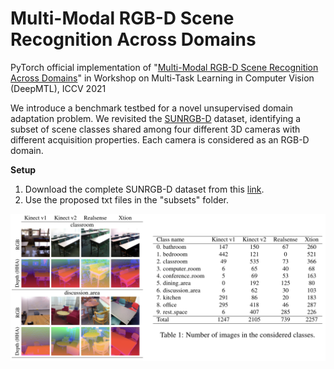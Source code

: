 # Multi-Modal RGB-D Scene Recognition Across Domains

PyTorch official implementation of "[Multi-Modal RGB-D Scene Recognition Across Domains](https://arxiv.org/abs/2103.14672)" in Workshop on Multi-Task Learning in Computer Vision (DeepMTL), ICCV 2021


We introduce a benchmark testbed for a novel unsupervised domain adaptation problem. We revisited the [SUNRGB-D](https://openaccess.thecvf.com/content_CVPR_2019/papers/Du_Translate-to-Recognize_Networks_for_RGB-D_Scene_Recognition_CVPR_2019_paper.pdf) dataset, identifying a subset of scene classes shared among four different 3D cameras with different acquisition properties. Each camera is considered as an RGB-D domain.

**Setup**

1. Download the complete SUNRGB-D dataset from this [link](https://github.com/ownstyledu/Translate-to-Recognize-Networks).
2. Use the proposed txt files in the "subsets" folder.

![Test Image 1](image.png)


